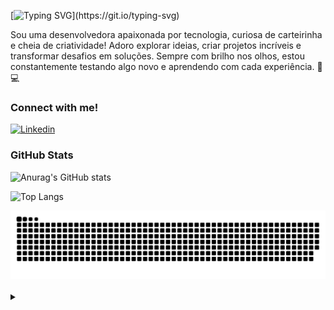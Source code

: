 [![Typing SVG](https://readme-typing-svg.demolab.com?font=Fira+Code&pause=1000&color=DF1FF7&random=false&width=435&lines=Ol%C3%A1%2C+eu+sou+a+Thais+Fernanda!)](https://git.io/typing-svg)

Sou uma desenvolvedora apaixonada por tecnologia, curiosa de carteirinha e cheia de criatividade! Adoro explorar ideias, criar projetos incríveis e transformar desafios em soluções. Sempre com brilho nos olhos, estou constantemente testando algo novo e aprendendo com cada experiência. 🌟💻

<h3 align="left">Connect with me!</h3>

[![Linkedin](https://img.shields.io/badge/-LinkedIn-000?style=for-the-badge&logo=linkedin&logoColor=FF00F6&color:FFF)](https://www.linkedin.com/in/thaisferguedes/)

### GitHub Stats
![Anurag's GitHub stats](https://github-readme-stats.vercel.app/api?username=thafisG&show_icons=true&theme=transparent)

![Top Langs](https://github-readme-stats.vercel.app/api/top-langs/?username=thafisG&layout=compact&theme=transparent&show_icons=true)


<picture>
  <source media="(prefers-color-scheme: dark)" srcset="https://raw.githubusercontent.com/mari4souza/mari4souza/output/github-contribution-grid-snake-dark.svg">
  <source media="(prefers-color-scheme: light)" srcset="https://raw.githubusercontent.com/mari4souza/mari4souza/output/github-contribution-grid-snake.svg">
  <img alt="github contribution grid snake animation" src="https://raw.githubusercontent.com/mari4souza/mari4souza/output/github-contribution-grid-snake.svg">
</picture>
<br><br>
<details align="left">
  <summary></summary> 
 
  - Badges by <a href="https://shields.io/">shields.io</a>.
  - GitHub Stats by <a href="https://github.com/anuraghazra/github-readme-stats">anuraghazra</a>.
</details>
